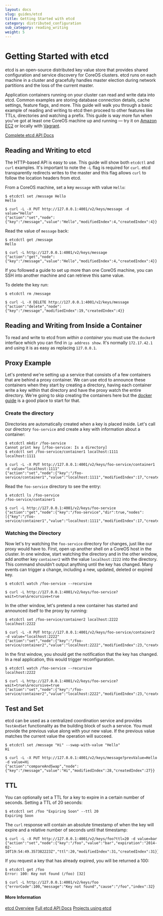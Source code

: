 ```yaml
---
layout: docs
slug: guides/etcd
title: Getting Started with etcd
category: distributed_configuration
sub_category: reading_writing
weight: 5
---
```


# Getting Started with etcd

etcd is an open-source distributed key value store that provides shared configuration and service discovery for CoreOS clusters. etcd runs on each machine in a cluster and gracefully handles master election during network partitions and the loss of the current master.

Application containers running on your cluster can read and write data into etcd. Common examples are storing database connection details, cache settings, feature flags, and more. This guide will walk you through a basic example of reading and writing to etcd then proceed to other features like TTLs, directories and watching a prefix. This guide is way more fun when you've got at least one CoreOS machine up and running &mdash; try it on [Amazon EC2]({{site.url}}/docs/running-coreos/cloud-providers/ec2) or locally with [Vagrant]({{site.url}}/docs/running-coreos/platforms/vagrant).

<a class="btn btn-default" href="{{site.url}}/docs/distributed-configuration/etcd-api/">Complete etcd API Docs</a>

## Reading and Writing to etcd

The HTTP-based API is easy to use. This guide will show both `etcdctl` and `curl` examples. It's important to note the `-L` flag is required for `curl`. etcd transparently redirects writes to the master and this flag allows `curl` to follow the location headers from etcd.

From a CoreOS machine, set a key `message` with value `Hello`:

```
$ etcdctl set /message Hello
Hello
```

```
$ curl -L -X PUT http://127.0.0.1:4001/v2/keys/message -d value="Hello"
{"action":"set","node":{"key":"/message","value":"Hello","modifiedIndex":4,"createdIndex":4}}
```

Read the value of `message` back:

```
$ etcdctl get /message
Hello
```

```
$ curl -L http://127.0.0.1:4001/v2/keys/message
{"action":"get","node":{"key":"/message","value":"Hello","modifiedIndex":4,"createdIndex":4}}
```

If you followed a guide to set up more than one CoreOS machine, you can SSH into another machine and can retrieve this same value.

To delete the key run:

```
$ etcdctl rm /message

```

```
$ curl -L -X DELETE http://127.0.0.1:4001/v2/keys/message
{"action":"delete","node":{"key":"/message","modifiedIndex":19,"createdIndex":4}}
```

## Reading and Writing from Inside a Container

To read and write to etcd from *within a container* you must use the `docker0` interface which you can find in `ip address show`. It's normally `172.17.42.1` and using it is as easy as replacing `127.0.0.1`.

## Proxy Example

Let's pretend we're setting up a service that consists of a few containers that are behind a proxy container. We can use etcd to announce these containers when they start by creating a directory, having each container write a key within that directory and have the proxy watch the entire directory. We're going to skip creating the containers here but the [docker guide]({{site.url}}/docs/launching-containers/building/getting-started-with-docker) is a good place to start for that.

### Create the directory

Directories are automatically created when a key is placed inside. Let's call our directory `foo-service` and create a key with information about a container:

```
$ etcdctl mkdir /foo-service
Cannot print key [/foo-service: Is a directory]
$ etcdctl set /foo-service/container1 localhost:1111
localhost:1111
```

```
$ curl -L -X PUT http://127.0.0.1:4001/v2/keys/foo-service/container1 -d value="localhost:1111"
{"action":"set","node":{"key":"/foo-service/container1","value":"localhost:1111","modifiedIndex":17,"createdIndex":17}}
```

Read the `foo-service` directory to see the entry:

```
$ etcdctl ls /foo-service
/foo-service/container1
```

```
$ curl -L http://127.0.0.1:4001/v2/keys/foo-service
{"action":"get","node":{"key":"/foo-service","dir":true,"nodes":[{"key":"/foo-service/container1","value":"localhost:1111","modifiedIndex":17,"createdIndex":17}],"modifiedIndex":17,"createdIndex":17}}
```

### Watching the Directory

Now let's try watching the `foo-service` directory for changes, just like our proxy would have to. First, open up another shell on a CoreOS host in the cluster. In one window, start watching the directory and in the other window, add another key `container2` with the value `localhost:2222` into the directory. This command shouldn't output anything until the key has changed. Many events can trigger a change, including a new, updated, deleted or expired key.

```
$ etcdctl watch /foo-service --recursive

```

```
$ curl -L http://127.0.0.1:4001/v2/keys/foo-service?wait=true\&recursive=true

```

In the other window, let's pretend a new container has started and announced itself to the proxy by running:

```
$ etcdctl set /foo-service/container2 localhost:2222
localhost:2222
```

```
$ curl -L -X PUT http://127.0.0.1:4001/v2/keys/foo-service/container2 -d value="localhost:2222"
{"action":"set","node":{"key":"/foo-service/container2","value":"localhost:2222","modifiedIndex":23,"createdIndex":23}}
```

In the first window, you should get the notification that the key has changed. In a real application, this would trigger reconfiguration.

```
$ etcdctl watch /foo-service --recursive
localhost:2222
```

```
$ curl -L http://127.0.0.1:4001/v2/keys/foo-service?wait=true\&recursive=true
{"action":"set","node":{"key":"/foo-service/container2","value":"localhost:2222","modifiedIndex":23,"createdIndex":23}}
```

## Test and Set

etcd can be used as a centralized coordination service and provides `TestAndSet` functionality as the building block of such a service. You must provide the previous value along with your new value. If the previous value matches the current value the operation will succeed.

```
$ etcdctl set /message "Hi" --swap-with-value "Hello"
Hi
```

```
$ curl -L -X PUT http://127.0.0.1:4001/v2/keys/message?prevValue=Hello -d value=Hi
{"action":"compareAndSwap","node":{"key":"/message","value":"Hi","modifiedIndex":28,"createdIndex":27}}
```

## TTL

You can optionally set a TTL for a key to expire in a certain number of seconds. Setting a TTL of 20 seconds:

```
$ etcdctl set /foo "Expiring Soon" --ttl 20
Expiring Soon
```

The `curl` response will contain an absolute timestamp of when the key will expire and a relative number of seconds until that timestamp:

```
$ curl -L -X PUT http://127.0.0.1:4001/v2/keys/foo?ttl=20 -d value=bar
{"action":"set","node":{"key":"/foo","value":"bar","expiration":"2014-02-10T19:54:49.357382223Z","ttl":20,"modifiedIndex":31,"createdIndex":31}}
```

If you request a key that has already expired, you will be returned a 100:

```
$ etcdctl get /foo
Error: 100: Key not found (/foo) [32]
```

```
$ curl -L http://127.0.0.1:4001/v2/keys/foo
{"errorCode":100,"message":"Key not found","cause":"/foo","index":32}
```

#### More Information
<a class="btn btn-default" href="{{site.url}}/using-coreos/etcd">etcd Overview</a>
<a class="btn btn-default" href="https://github.com/coreos/etcd">Full etcd API Docs</a>
<a class="btn btn-default" href="https://github.com/coreos/etcd/blob/master/Documentation/libraries-and-tools.md">Projects using etcd</a>
